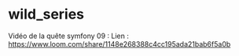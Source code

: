 # wild_series

Vidéo de la quête symfony 09 :
Lien : https://www.loom.com/share/1148e268388c4cc195ada21bab6f5a0b
